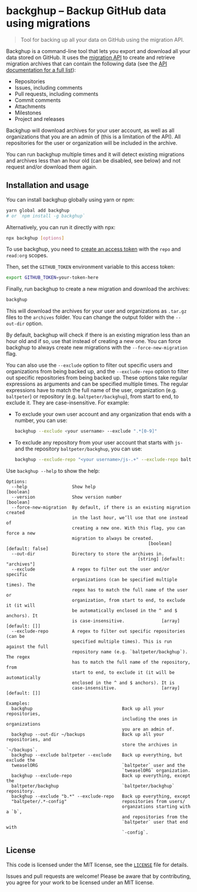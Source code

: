 # backghup – Backup GitHub data using migrations

> Tool for backing up all your data on GitHub using the migration API.

Backghup is a command-line tool that lets you export and download all your data stored on GitHub. It uses the [migration API](https://docs.github.com/en/rest/migrations) to create and retrieve migration archives that can contain the following data (see the [API documentation for a full list](https://docs.github.com/en/rest/migrations/users?apiVersion=2022-11-28#download-a-user-migration-archive)):

* Repositories
* Issues, including comments
* Pull requests, including comments
* Commit comments
* Attachments
* Milestones
* Project and releases

Backghup will download archives for your user account, as well as all organizations that you are an admin of (this is a limitation of the API). All repositories for the user or organization will be included in the archive.

You can run backghup multiple times and it will detect existing migrations and archives less than an hour old (can be disabled, see below) and not request and/or download them again.

## Installation and usage

You can install backghup globally using yarn or npm:

```sh
yarn global add backghup
# or `npm install -g backghup`
```

Alternatively, you can run it directly with npx:

```sh
npx backghup [options]
```

To use backghup, you need to [create an access token](https://github.com/settings/tokens) with the `repo` and `read:org` scopes.

Then, set the `GITHUB_TOKEN` environment variable to this access token:

```sh
export GITHUB_TOKEN=your-token-here
```

Finally, run backghup to create a new migration and download the archives:

```sh
backghup
```

This will download the archives for your user and organizations as `.tar.gz` files to the `archives` folder. You can change the output folder with the `--out-dir` option.

By default, backghup will check if there is an existing migration less than an hour old and if so, use that instead of creating a new one. You can force backghup to always create new migrations with the `--force-new-migration` flag.

You can also use the `--exclude` option to filter out specific users and organizations from being backed up, and the `--exclude-repo` option to filter out specific repositories from being backed up. These options take regular expressions as arguments and can be specified multiple times. The regular expressions have to match the full name of the user, organization (e.g. `baltpeter`) or repository (e.g. `baltpeter/backghup`), from start to end, to exclude it. They are case-insensitive. For example:

* To exclude your own user account and any organization that ends with a number, you can use:

  ```sh
  backghup --exclude <your username> --exclude ".*[0-9]"
  ```
* To exclude any repository from your user account that starts with `js-` and the repository `baltpeter/backghup`, you can use:

  ```sh
  backghup --exclude-repo "<your username>/js-.+" --exclude-repo baltpeter/backghup
  ```

Use `backghup --help` to show the help:

```
Options:
  --help                 Show help                                     [boolean]
  --version              Show version number                           [boolean]
  --force-new-migration  By default, if there is an existing migration created
                         in the last hour, we’ll use that one instead of
                         creating a new one. With this flag, you can force a new
                         migration to always be created.
                                                      [boolean] [default: false]
  --out-dir              Directory to store the archives in.
                                                  [string] [default: "archives"]
  --exclude              A regex to filter out the user and/or specific
                         organizations (can be specified multiple times). The
                         regex has to match the full name of the user or
                         organization, from start to end, to exclude it (it will
                         be automatically enclosed in the ^ and $ anchors). It
                         is case-insensitive.              [array] [default: []]
  --exclude-repo         A regex to filter out specific repositories (can be
                         specified multiple times). This is run against the full
                         repository name (e.g. `baltpeter/backghup`). The regex
                         has to match the full name of the repository, from
                         start to end, to exclude it (it will be automatically
                         enclosed in the ^ and $ anchors). It is
                         case-insensitive.                 [array] [default: []]

Examples:
  backghup                                  Back up all your repositories,
                                            including the ones in organizations
                                            you are an admin of.
  backghup --out-dir ~/backups              Back up all your repositories, and
                                            store the archives in `~/backups`.
  backghup --exclude baltpeter --exclude    Back up everything, but exclude the
  tweaselORG                                `baltpeter` user and the
                                            `tweaselORG` organization.
  backghup --exclude-repo                   Back up everything, except the
  baltpeter/backghup                        `baltpeter/backghup` repository.
  backghup --exclude "b.*" --exclude-repo   Back up everything, except
  "baltpeter/.*-config"                     repositories from users/
                                            organzations starting with a `b`,
                                            and repositories from the 
                                            `baltpeter` user that end with
                                            `-config`.
```

## License

This code is licensed under the MIT license, see the [`LICENSE`](LICENSE) file for details.

Issues and pull requests are welcome! Please be aware that by contributing, you agree for your work to be licensed under an MIT license.
